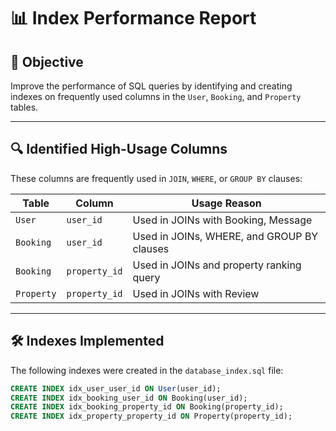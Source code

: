 # 📊 Index Performance Report

## 🎯 Objective
Improve the performance of SQL queries by identifying and creating indexes on frequently used columns in the `User`, `Booking`, and `Property` tables.

---

## 🔍 Identified High-Usage Columns

These columns are frequently used in `JOIN`, `WHERE`, or `GROUP BY` clauses:

| Table     | Column         | Usage Reason                                     |
|-----------|----------------|--------------------------------------------------|
| `User`    | `user_id`      | Used in JOINs with Booking, Message              |
| `Booking` | `user_id`      | Used in JOINs, WHERE, and GROUP BY clauses       |
| `Booking` | `property_id`  | Used in JOINs and property ranking query         |
| `Property`| `property_id`  | Used in JOINs with Review                        |

---

## 🛠️ Indexes Implemented

The following indexes were created in the `database_index.sql` file:

```sql
CREATE INDEX idx_user_user_id ON User(user_id);
CREATE INDEX idx_booking_user_id ON Booking(user_id);
CREATE INDEX idx_booking_property_id ON Booking(property_id);
CREATE INDEX idx_property_property_id ON Property(property_id);
